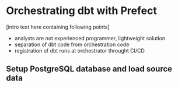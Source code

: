# Orchestrating dbt with Prefect

[intro text here containing following points]
- analysts are not experienced programmer, lightweight solution
- separation of dbt code from orchestration code
- registration of dbt runs at orchestrator throught CI/CD

## Setup PostgreSQL database and load source data 